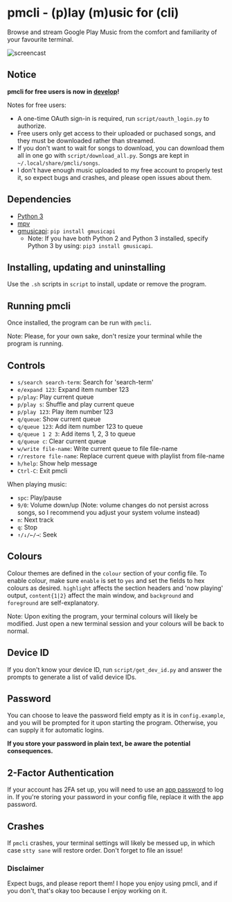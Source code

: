 # pmcli - (p)lay (m)usic for (cli)

Browse and stream Google Play Music from the comfort and familiarity of your favourite terminal.

![screencast](https://fat.gfycat.com/MixedCoordinatedAmphibian.gif "Yes, I'm aware that this is technically a TUI")

## Notice
**pmcli for free users is now in [develop](https://github.com/christopher-dg/pmcli/tree/develop)!**

Notes for free users:

- A one-time OAuth sign-in is required, run `script/oauth_login.py` to authorize.
- Free users only get access to their uploaded or puchased songs, and they must be downloaded rather than streamed.
- If you don't want to wait for songs to download, you can download them all in one go with `script/download_all.py`. Songs are kept in `~/.local/share/pmcli/songs`.
- I don't have enough music uploaded to my free account to properly test it, so expect bugs and crashes, and please open issues about them.

## Dependencies

- [Python 3](https://python.org/downloads)
- [mpv](https://mpv.io)
- [gmusicapi](https://github.com/simon-weber/gmusicapi): `pip install gmusicapi` 
  - Note: If you have both Python 2 and Python 3 installed, specify Python 3 by using: `pip3 install gmusicapi`.

## Installing, updating and uninstalling

Use the `.sh` scripts in `script` to install, update or remove the program.

## Running pmcli

Once installed, the program can be run with `pmcli`.

Note: Please, for your own sake, don't resize your terminal while the program is running.

## Controls

- `s/search search-term`: Search for 'search-term'
- `e/expand 123`: Expand item number 123
- `p/play`: Play current queue
- `p/play s`: Shuffle and play current queue
- `p/play 123`: Play item number 123
- `q/queue`: Show current queue
- `q/queue 123`:  Add item number 123 to queue
- `q/queue 1 2 3`:  Add items 1, 2, 3 to queue
- `q/queue c`:  Clear current queue
- `w/write file-name`: Write current queue to file file-name
- `r/restore file-name`: Replace current queue with playlist from file-name
- `h/help`: Show help message
- `Ctrl-C`: Exit pmcli

When playing music:

- `spc`: Play/pause
- `9/0`: Volume down/up (Note: volume changes do not persist across songs, so I recommend you adjust your system volume instead)
- `n`: Next track
- `q`: Stop
- `↑/↓/←/→`: Seek

## Colours

Colour themes are defined in the `colour` section of your config file. To enable colour, make sure `enable` is set to `yes` and set the fields to hex colours as desired. `highlight` affects the section headers and 'now playing' output, `content{1|2}` affect the main window, and `background` and `foreground` are self-explanatory.

Note: Upon exiting the program, your terminal colours will likely be modified. Just open a new terminal session and your colours will be back to normal.

## Device ID

If you don't know your device ID, run `script/get_dev_id.py` and answer the prompts to generate a list of valid device IDs.

## Password

You can choose to leave the password field empty as it is in `config.example`, and you will be prompted for it upon starting the program. Otherwise, you can supply it for automatic logins.

**If you store your password in plain text, be aware the potential consequences.**

## 2-Factor Authentication

If your account has 2FA set up, you will need to use an [app password](https://support.google.com/accounts/answer/185833?hl=en) to log in. If you're storing your password in your config file, replace it with the app password.

## Crashes

If `pmcli` crashes, your terminal settings will likely be messed up, in which case `stty sane` will restore order. Don't forget to file an issue!

### Disclaimer
Expect bugs, and please report them! I hope you enjoy using pmcli, and if you don't, that's okay too because I enjoy working on it.
